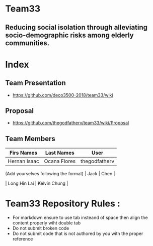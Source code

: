 # Team33 
## Reducing social isolation through alleviating socio-demographic risks among elderly communities.

# Index
## Team Presentation
* https://github.com/deco3500-2018/team33/wiki

## Proposal

* https://github.com/thegodfatherv/team33/wiki/Proposal

## Team Members


| Firs Names  | Last Names  | User          | 
| ----------- |  --------   | ------------  |
|Hernan Isaac | Ocana Flores| thegodfatherv |


(Add yourselves following the format)
| Jack        | Chen        | 

| Long Hin Lai 
| Kelvin Chung  |


# Team33 Repository Rules :

* For markdown ensure to use tab insteand of space then align the content properly wiht double tab
* Do not submit broken code
* Do not submit code that is not authored by you with the proper reference

